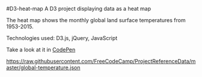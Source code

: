 #D3-heat-map
A D3 project displaying data as a heat map

The heat map shows the monthly global land surface temperatures from 1953-2015.

Technologies used: D3.js, jQuery, JavaScript

Take a look at it in <a href="https://codepen.io/su6a12/full/rLwVzW">CodePen</a>

https://raw.githubusercontent.com/FreeCodeCamp/ProjectReferenceData/master/global-temperature.json
